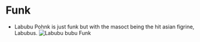# Funk
 - Labubu Pohnk is just funk but with the masoct being the hit asian figrine, Labubus.
![Labubu bubu Funk](https://i.scdn.co/image/ab67616d0000b2737ce8929f8bdbb2b01b9518ad "Funk")

